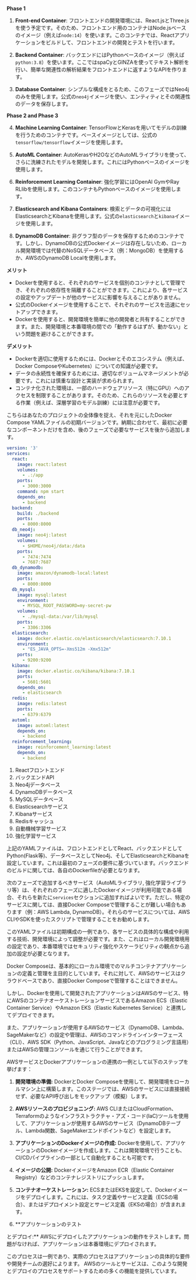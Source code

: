 
**Phase 1**

1. **Front-end Container**: フロントエンドの開発環境には、React.jsとThree.jsを使う予定です。そのため、フロントエンド用のコンテナはNode.jsベースのイメージ（例えば`node:14`）を使います。このコンテナでは、Reactアプリケーションをビルドして、フロントエンドの開発とテストを行います。

2. **Backend Container**: バックエンドにはPythonベースのイメージ（例えば`python:3.8`）を使います。ここではspaCyとGINZAを使ってテキスト解析を行い、簡単な関連性の解析結果をフロントエンドに返すようなAPIを作ります。

3. **Database Container**: シンプルな構成をとるため、このフェーズではNeo4jのみを使用します。公式の`neo4j`イメージを使い、エンティティとその関連性のデータを保存します。

**Phase 2 and Phase 3**

4. **Machine Learning Container**: TensorFlowとKerasを用いてモデルの訓練を行うためのコンテナです。ベースイメージとしては、公式の`tensorflow/tensorflow`イメージを使用します。

5. **AutoML Container**: AutoKerasやH2OなどのAutoMLライブラリを使って、さらに洗練されたモデルを開発します。これにはPythonベースのイメージを使用します。

6. **Reinforcement Learning Container**: 強化学習にはOpenAI GymやRay RLlibを使用します。このコンテナもPythonベースのイメージを使用します。

7. **Elasticsearch and Kibana Containers**: 検索とデータの可視化にはElasticsearchとKibanaを使用します。公式の`elasticsearch`と`kibana`イメージを使用します。

8. **DynamoDB Container**: 非グラフ型のデータを保存するためのコンテナです。しかし、DynamoDBの公式Dockerイメージは存在しないため、ローカル開発環境では代替のNoSQLデータベース（例：MongoDB）を使用するか、AWSのDynamoDB Localを使用します。


**メリット**
- Dockerを使用すると、それぞれのサービスを個別のコンテナとして管理でき、それぞれの依存性を隔離することができます。これにより、各サービスの設定やアップデートが他のサービスに影響を与えることがありません。
- 公式のDockerイメージを使用することで、それぞれのサービスを迅速にセットアップできます。
- Dockerを使用すると、開発環境を簡単に他の開発者と共有することができます。また、開発環境と本番環境の間での「動作するはずが、動かない」という問題を避けることができます。

**デメリット**
- Dockerを適切に使用するためには、Dockerとそのエコシステム（例えば、Docker ComposeやKubernetes）についての知識が必要です。
- データの永続性を確保するためには、適切なボリュームマネージメントが必要です。これには慎重な設計と実装が求められます。
- コンテナ化された環境は、一部のハードウェアリソース（特にGPU）へのアクセスを制限することがあります。そのため、これらのリソースを必要とする作業（例えば、深層学習のモデル訓練）には注意が必要です。

こちらはあなたのプロジェクトの全体像を捉え、それを元にしたDocker Compose YAMLファイルの初期バージョンです。納期に合わせて、最初に必要なコンポーネントだけを含め、後のフェーズで必要なサービスを後から追加します。

```yaml
version: '3'
services:
  react:
    image: react:latest
    volumes:
      - .:/app
    ports:
      - 3000:3000
    command: npm start
    depends_on:
      - backend
  backend:
    build: ./backend
    ports:
      - 8000:8000
  db_neo4j:
    image: neo4j:latest
    volumes:
      - $HOME/neo4j/data:/data
    ports:
      - 7474:7474
      - 7687:7687
  db_dynamodb:
    image: amazon/dynamodb-local:latest
    ports:
      - 8000:8000
  db_mysql:
    image: mysql:latest
    environment:
      - MYSQL_ROOT_PASSWORD=my-secret-pw
    volumes:
      - ./mysql-data:/var/lib/mysql
    ports:
      - 3306:3306
  elasticsearch:
    image: docker.elastic.co/elasticsearch/elasticsearch:7.10.1
    environment:
      - "ES_JAVA_OPTS=-Xms512m -Xmx512m"
    ports:
      - 9200:9200
  kibana:
    image: docker.elastic.co/kibana/kibana:7.10.1
    ports:
      - 5601:5601
    depends_on:
      - elasticsearch
  redis:
    image: redis:latest
    ports:
      - 6379:6379
  automl:
    image: automl:latest
    depends_on:
      - backend
  reinforcement_learning:
    image: reinforcement_learning:latest
    depends_on:
      - backend

```

1. Reactフロントエンド
2. バックエンドAPI
3. Neo4jデータベース
4. DynamoDBデータベース
5. MySQLデータベース
6. Elasticsearchサービス
7. Kibanaサービス
8. Redisキャッシュ
9. 自動機械学習サービス
10. 強化学習サービス

上記のYAMLファイルは、フロントエンドとしてReact、バックエンドとしてPython(Flask等)、データベースとしてNeo4j、そしてElasticsearchとKibanaを設定しています。これは最初のフェーズの要件に基づいています。バックエンドのビルドに関しては、各自のDockerfileが必要となります。

次のフェーズで追加するべきサービス（AutoMLライブラリ, 強化学習ライブラリ等）は、それぞれのフェーズに適したDockerイメージが利用可能である場合、それらを新たに`services`セクションに追加すればよいです。ただし、特定のサービスに関しては、直接Docker Composeで管理することが難しい場合もあります（例：AWS Lambda, DynamoDB）。それらのサービスについては、AWS CLIやSDKを使ったスクリプトで管理することをお勧めします。

このYAMLファイルは初期構成の一例であり、各サービスの具体的な構成や利用する技術、開発環境によって調整が必要です。また、これはローカル開発環境用の設定であり、本番環境ではセキュリティ強化やスケーラビリティの観点から追加の設定が必要となります。

Docker Composeは、基本的にローカル環境でのマルチコンテナアプリケーションの定義と管理を主目的としています。それに対して、AWSのサービスはクラウドベースであり、直接Docker Composeで管理することはできません。

しかし、Dockerを使用して開発されたアプリケーションはAWSのサービス、特にAWSのコンテナオーケストレーションサービスであるAmazon ECS（Elastic Container Service）やAmazon EKS（Elastic Kubernetes Service）と連携してデプロイできます。

また、アプリケーションが使用するAWSのサービス（DynamoDB、Lambda、SageMakerなど）の設定や管理は、AWSのコマンドラインインターフェース（CLI）、AWS SDK（Python、JavaScript、Javaなどのプログラミング言語用）またはAWSの管理コンソールを通じて行うことができます。

AWSサービスとDockerアプリケーションの連携の一例として以下のステップを挙げます：

1. **開発環境の準備:** DockerとDocker Composeを使用して、開発環境をローカルマシン上に構築します。このステージでは、AWSのサービスには直接接続せず、必要なAPI呼び出しをモックアップ（模擬）します。

2. **AWSリソースのプロビジョニング:** AWS CLIまたはCloudFormation、Terraformのようなインフラストラクチャ・アズ・コード(IaC)ツールを使用して、アプリケーションが使用するAWSのサービス（DynamoDBテーブル、Lambda関数、SageMakerエンドポイントなど）を設定します。

3. **アプリケーションのDockerイメージの作成:** Dockerを使用して、アプリケーションのDockerイメージを作成します。これは開発環境で行うことも、CI/CDパイプラインの一部として自動化することも可能です。

4. **イメージの公開:** DockerイメージをAmazon ECR（Elastic Container Registry）などのコンテナレジストリにプッシュします。

5. **コンテナオーケストレーション:** ECSまたはEKSを設定して、Dockerイメージをデプロイします。これには、タスク定義やサービス定義（ECSの場合）、またはデプロイメント設定とサービス定義（EKSの場合）が含まれます。

6. **アプリケーションのテスト

とデプロイ:** AWSにデプロイしたアプリケーションの動作をテストします。問題がなければ、アプリケーションは本番環境にデプロイされます。

このプロセスは一例であり、実際のプロセスはアプリケーションの具体的な要件や開発チームの選好によります。 AWSのツールとサービスは、このような開発とデプロイのプロセスをサポートするための多くの機能を提供しています。



